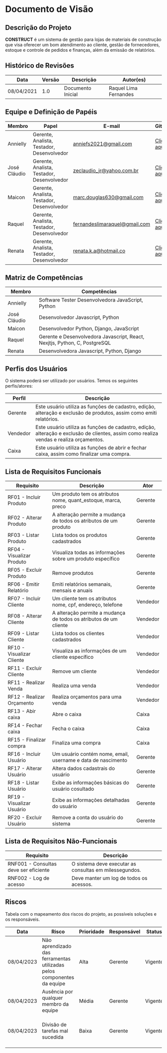 # Documento de Visão

## Descrição do Projeto
**CONSTRUCT** é um sistema de gestão para lojas de materiais de construção que visa oferecer um bom atendimento ao cliente, gestão de fornecedores, estoque e controle de pedidos e finanças, além da emissão de relatórios.

## Histórico de Revisões 

| Data       | Versão | Descrição                                   | Autor(es)                |
| ---------- | ------ | ------------------------------------------- | ------------------------ |
| 08/04/2021 | 1.0    | Documento Inicial                           | Raquel Lima Fernandes    |

## Equipe e Definição de Papéis

| Membro       | Papel                                      | E-mail                       | GitHub                                           |
| ------------ | ------------------------------------------ | ---------------------------- | ------------------------------------------------ |
| Annielly     | Gerente, Analista, Testador, Desenvolvedor | anniefs2021@gmail.com        |[Clique aqui](https://github.com/Anniellyfs)      |
| José Cláudio | Gerente, Analista, Testador, Desenvolvedor | zeclaudio_jr@yahoo.com.br    |[Clique aqui](https://github.com/ZeClaudio-Jr)    |
| Maicon       | Gerente, Analista, Testador, Desenvolvedor | marc.douglas630@gmail.com    |[Clique aqui](https://github.com/wanessabezerra)  |
| Raquel       | Gerente, Analista, Testador, Desenvolvedor | fernandeslimaraquel@gmail.com|[Clique aqui](https://github.com/fernandesraquel) |
| Renata       | Gerente, Analista, Testador, Desenvolvedor | renata.k.a@hotmail.co        |[Clique aqui](https://github.com/renatak12)       |

## Matriz de Competências

| Membro       | Competências                                                                                                      |
| ------------ | ----------------------------------------------------------------------------------------------------------------- |
| Annielly     | Software Tester Desenvolvedora JavaScript, Python                                                                 |
| José Cláudio | Desenvolvedor Javascript, Python                                                                                  |
| Maicon       | Desenvolvedor Python, Django, JavaScript                                                                          |
| Raquel       | Gerente e Desenvolvedora Javascript, React, Nexjtjs, Python, C, PostgreSQL                                        |  
| Renata       | Desenvolvedora Javascript, Python, Django                                                                         |

## Perfis dos Usuários

O sistema poderá ser utilizado por usuários. Temos os seguintes perfis/atores:

| Perfil        | Descrição                                                                                                                                                      |
| ------------- | -------------------------------------------------------------------------------------------------------------------------------------------------------------- |
| Gerente       | Este usuário utiliza as funções de cadastro, edição, alteração e exclusão de produtos, assim como emiti relatórios.                                            |
| Vendedor      | Este usuário utiliza as funções de cadastro, edição, alteração e exclusão de clientes, assim como realiza vendas e realiza orçamentos.                         |
| Caixa         | Este usuário utiliza as funções de abrir e fechar caixa, assim como finalizar uma compra.                                                                      |

## Lista de Requisitos Funcionais

| Requisito                                         | Descrição                                                                   | Ator     |
| ------------------------------------------------- | --------------------------------------------------------------------------- | -------- |
| RF01 - Incluir Produto                            | Um produto tem os atributos nome, quant_estoque, marca, preco               | Gerente  |
| RF02 - Alterar Produto                            | A alteração permite a mudança de todos os atributos de um produto           | Gerente  |
| RF03 - Listar Produto                             | Lista todos os produtos cadastrados                                         | Gerente  | 
| RF04 - Visualizar Produto                         | Visualiza todas as informações sobre um produto específico                  | Gerente  |
| RF05 - Excluir Produto                            | Remove produtos                                                             | Gerente  |
| RF06 - Emitir Relatório                           | Emiti relatórios semanais, mensais e anuais                                 | Gerente  | 
| RF07 - Incluir Cliente                            | Um cliente tem os atributos nome, cpf, endereço, telefone                   | Vendedor |
| RF08 - Alterar Cliente                            | A alteração permite a mudança de todos os atributos de um cliente           | Vendedor |
| RF09 - Listar Cliente                             | Lista todos os clientes cadastrados                                         | Vendedor |
| RF10 - Visualizar Cliente                         | Visualiza as informações de um cliente específico                           | Vendedor |
| RF11 - Excluir Cliente                            | Remove um cliente                                                           | Vendedor |
| RF11 - Realizar Venda                             | Realiza uma venda                                                           | Vendedor |
| RF12 - Realizar Orçamento                         | Realiza orçamentos para uma venda                                           | Vendedor |
| RF13 - Abir caixa                                 | Abre  o caixa                                                               | Caixa    |
| RF14 - Fechar caixa                               | Fecha o caixa                                                               | Caixa    |
| RF15 - Finalizar compra                           | Finaliza uma compra                                                         | Caixa    |
| RF16 - Incluir Usuário                            | Um usuário contém nome, email, username e data de nascimento               | Gerente  |
| RF17 - Alterar Usuário                            | Altera dados cadastrais do usuário          | Gerente  |
| RF18 - Listar Usuário                            | Exibe as informações básicas do usuário cosultado                                         | Gerente  | 
| RF19 - Visualizar Usuário                        | Exibe as informações detalhadas do usuário                 | Gerente  |
| RF20 - Excluir Usuário                            | Remove a conta do usuário do sistema                                        | Gerente  |

## Lista de Requisitos Não-Funcionais

| Requisito                                    | Descrição                                                                                    |
| -------------------------------------------- | -------------------------------------------------------------------------------------------- |
| RNF001 - Consultas deve ser eficiente        | O sistema deve executar as consultas em milessegundos.                                       |
| RNF002 - Log de acesso                       | Deve manter um log de todos os acessos.                                                      |

## Riscos

Tabela com o mapeamento dos riscos do projeto, as possíveis soluções e os responsáveis.

| Data       | Risco                                                                  | Prioridade | Responsável | Status  | Providência/Solução                                            |
| ---------- | ---------------------------------------------------------------------- | ---------- | ----------- | ------- | -------------------------------------------------------------- |
| 08/04/2023 | Não aprendizado das ferramentas utilizadas pelos componentes da equipe | Alta       | Gerente     | Vigente | Reforçar estudos sobre as ferramentas.                         |
| 08/04/2023 | Ausência por qualquer membro da equipe                                 | Média      | Gerente     | Vigente | Planejar o cronograma tendo em base a agenda dos membros.      |
| 08/04/2023 | Divisão de tarefas mal sucedida                                        | Baixa      | Gerente     | Vigente | Acompanhar de perto o desenvolvimento de cada membro da equipe |

